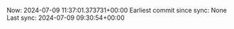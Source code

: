 Now: 2024-07-09 11:37:01.373731+00:00 Earliest commit since sync: None Last sync: 2024-07-09 09:30:54+00:00

